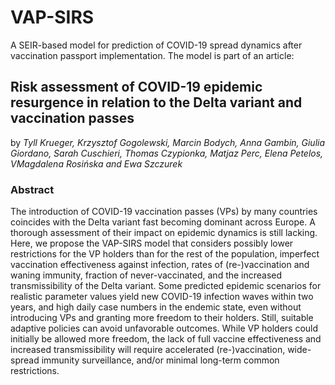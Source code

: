 # VAP-SIRS
A SEIR-based model for prediction of COVID-19 spread dynamics after vaccination passport implementation. The model is part of an article:

## Risk assessment of COVID-19 epidemic resurgence in relation to the Delta variant and vaccination passes
by
_Tyll Krueger,  Krzysztof Gogolewski,  Marcin Bodych,  Anna Gambin,  Giulia Giordano,  Sarah Cuschieri,  Thomas Czypionka,  Matjaz Perc,  Elena Petelos,  VMagdalena Rosińska and Ewa Szczurek_

### Abstract
The introduction of COVID-19 vaccination passes (VPs) by many countries coincides with the Delta variant fast becoming dominant across Europe. A thorough assessment of their impact on epidemic dynamics is still lacking. Here, we propose the VAP-SIRS model that considers possibly lower restrictions for the VP holders than for the rest of the population, imperfect vaccination effectiveness against infection, rates of (re-)vaccination and waning immunity, fraction of never-vaccinated, and the increased transmissibility of the Delta variant. Some predicted epidemic scenarios for realistic parameter values yield new COVID-19 infection waves within two years, and high daily case numbers in the endemic state, even without introducing VPs and granting more freedom to their holders. Still, suitable adaptive policies can avoid unfavorable outcomes. While VP holders could initially be allowed more freedom, the lack of full vaccine effectiveness and increased transmissibility will require accelerated (re-)vaccination, wide-spread immunity surveillance, and/or minimal long-term common restrictions.
